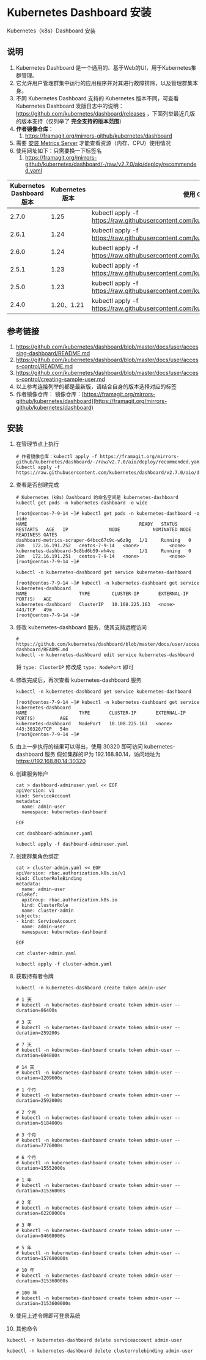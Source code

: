 # Kubernetes Dashboard 安装

Kubernetes（k8s）Dashboard 安装

## 说明

1. Kubernetes Dashboard 是一个通用的、基于Web的UI，用于Kubernetes集群管理。
2. 它允许用户管理群集中运行的应用程序并对其进行故障排除，以及管理群集本身。
3. 不同 Kubernetes Dashboard 支持的 Kubernetes 版本不同，可查看 Kubernetes Dashboard
   发版日志中的说明：https://github.com/kubernetes/dashboard/releases
   ，下面列举最近几版的版本支持（仅列举了 **完全支持的版本范围**）
4. **作者镜像仓库**：
    1. https://framagit.org/mirrors-github/kubernetes/dashboard
5. 需要 [安装 Metrics Server](../k8s/metrics-server-install.md) 才能查看资源（内存、CPU）使用情况
6. 使用网址如下：只需要换一下标签名
    1. https://framagit.org/mirrors-github/kubernetes/dashboard/-/raw/v2.7.0/aio/deploy/recommended.yaml

| Kubernetes Dashboard 版本 | Kubernetes 版本 | 使用 GitHub 官方仓库文件执行命令                                                                                       | 使用 作者镜像仓库 文件执行命令                                                                                                   |
|-------------------------|---------------|------------------------------------------------------------------------------------------------------------|--------------------------------------------------------------------------------------------------------------------|
| 2.7.0                   | 1.25          | kubectl apply -f https://raw.githubusercontent.com/kubernetes/dashboard/v2.7.0/aio/deploy/recommended.yaml | kubectl apply -f https://framagit.org/mirrors-github/kubernetes/dashboard/-/raw/v2.7.0/aio/deploy/recommended.yaml |
| 2.6.1                   | 1.24          | kubectl apply -f https://raw.githubusercontent.com/kubernetes/dashboard/v2.6.1/aio/deploy/recommended.yaml | kubectl apply -f https://framagit.org/mirrors-github/kubernetes/dashboard/-/raw/v2.6.1/aio/deploy/recommended.yaml |
| 2.6.0                   | 1.24          | kubectl apply -f https://raw.githubusercontent.com/kubernetes/dashboard/v2.6.0/aio/deploy/recommended.yaml | kubectl apply -f https://framagit.org/mirrors-github/kubernetes/dashboard/-/raw/v2.6.0/aio/deploy/recommended.yaml |
| 2.5.1                   | 1.23          | kubectl apply -f https://raw.githubusercontent.com/kubernetes/dashboard/v2.5.1/aio/deploy/recommended.yaml | kubectl apply -f https://framagit.org/mirrors-github/kubernetes/dashboard/-/raw/v2.5.1/aio/deploy/recommended.yaml |
| 2.5.0                   | 1.23          | kubectl apply -f https://raw.githubusercontent.com/kubernetes/dashboard/v2.5.0/aio/deploy/recommended.yaml | kubectl apply -f https://framagit.org/mirrors-github/kubernetes/dashboard/-/raw/v2.5.0/aio/deploy/recommended.yaml |
| 2.4.0                   | 1.20、1.21     | kubectl apply -f https://raw.githubusercontent.com/kubernetes/dashboard/v2.4.0/aio/deploy/recommended.yaml | kubectl apply -f https://framagit.org/mirrors-github/kubernetes/dashboard/-/raw/v2.4.0/aio/deploy/recommended.yaml |

## 参考链接

1. https://github.com/kubernetes/dashboard/blob/master/docs/user/accessing-dashboard/README.md
2. https://github.com/kubernetes/dashboard/blob/master/docs/user/access-control/README.md
3. https://github.com/kubernetes/dashboard/blob/master/docs/user/access-control/creating-sample-user.md
4. 以上参考连接列举的都是最新版，请结合自身的版本选择对应的标签
5. 作者镜像仓库：
   镜像仓库：[https://framagit.org/mirrors-github/kubernetes/dashboard](https://framagit.org/mirrors-github/kubernetes/dashboard)

## 安装

1. 在管理节点上执行

   ```shell
   # 作者镜像仓库：kubectl apply -f https://framagit.org/mirrors-github/kubernetes/dashboard/-/raw/v2.7.0/aio/deploy/recommended.yaml
   kubectl apply -f https://raw.githubusercontent.com/kubernetes/dashboard/v2.7.0/aio/deploy/recommended.yaml
   ```

2. 查看是否创建完成

   ```shell
   # Kubernetes（k8s）Dashboard 的命名空间是 kubernetes-dashboard
   kubectl get pods -n kubernetes-dashboard -o wide
   ```

   ```shell
   [root@centos-7-9-14 ~]# kubectl get pods -n kubernetes-dashboard -o wide
   NAME                                         READY   STATUS    RESTARTS   AGE   IP               NODE            NOMINATED NODE   READINESS GATES
   dashboard-metrics-scraper-64bcc67c9c-w6z9g   1/1     Running   0          28m   172.16.191.252   centos-7-9-14   <none>           <none>
   kubernetes-dashboard-5c8bd6b59-wh4vq         1/1     Running   0          28m   172.16.191.251   centos-7-9-14   <none>           <none>
   [root@centos-7-9-14 ~]# 
   ```

   ```shell
   kubectl -n kubernetes-dashboard get service kubernetes-dashboard
   ```

   ```shell
   [root@centos-7-9-14 ~]# kubectl -n kubernetes-dashboard get service kubernetes-dashboard
   NAME                   TYPE        CLUSTER-IP       EXTERNAL-IP   PORT(S)   AGE
   kubernetes-dashboard   ClusterIP   10.108.225.163   <none>        443/TCP   49m
   [root@centos-7-9-14 ~]#
   ```

3. 修改 kubernetes-dashboard 服务，使其支持远程访问

   ```shell
   # https://github.com/kubernetes/dashboard/blob/master/docs/user/accessing-dashboard/README.md
   kubectl -n kubernetes-dashboard edit service kubernetes-dashboard
   ```

   将 `type: ClusterIP` 修改成 `type: NodePort` 即可

4. 修改完成后，再次查看 kubernetes-dashboard 服务

   ```shell
   kubectl -n kubernetes-dashboard get service kubernetes-dashboard
   ```

   ```shell
   [root@centos-7-9-14 ~]# kubectl -n kubernetes-dashboard get service kubernetes-dashboard
   NAME                   TYPE       CLUSTER-IP       EXTERNAL-IP   PORT(S)         AGE
   kubernetes-dashboard   NodePort   10.108.225.163   <none>        443:30320/TCP   54m
   [root@centos-7-9-14 ~]#
   ```

5. 由上一步执行的结果可以得出，使用 30320 即可访问 kubernetes-dashboard 服务
   假如集群的IP为 192.168.80.14，访问地址为 https://192.168.80.14:30320
6. 创建服务帐户

    ```shell
    cat > dashboard-adminuser.yaml << EOF
    apiVersion: v1
    kind: ServiceAccount
    metadata:
      name: admin-user
      namespace: kubernetes-dashboard
    
    EOF
    
    cat dashboard-adminuser.yaml
    
    kubectl apply -f dashboard-adminuser.yaml
    ```

7. 创建群集角色绑定

    ```shell
    cat > cluster-admin.yaml << EOF
    apiVersion: rbac.authorization.k8s.io/v1
    kind: ClusterRoleBinding
    metadata:
      name: admin-user
    roleRef:
      apiGroup: rbac.authorization.k8s.io
      kind: ClusterRole
      name: cluster-admin
    subjects:
    - kind: ServiceAccount
      name: admin-user
      namespace: kubernetes-dashboard
    
    EOF
    
    cat cluster-admin.yaml
    
    kubectl apply -f cluster-admin.yaml
    ```

8. 获取持有者令牌

   ```shell
   kubectl -n kubernetes-dashboard create token admin-user
   
   # 1 天
   # kubectl -n kubernetes-dashboard create token admin-user --duration=86400s
   
   # 3 天
   # kubectl -n kubernetes-dashboard create token admin-user --duration=259200s
   
   # 7 天
   # kubectl -n kubernetes-dashboard create token admin-user --duration=604800s
   
   # 14 天
   # kubectl -n kubernetes-dashboard create token admin-user --duration=1209600s
   
   # 1 个月
   # kubectl -n kubernetes-dashboard create token admin-user --duration=2592000s
   
   # 2 个月
   # kubectl -n kubernetes-dashboard create token admin-user --duration=5184000s
   
   # 3 个月
   # kubectl -n kubernetes-dashboard create token admin-user --duration=7776000s
   
   # 6 个月
   # kubectl -n kubernetes-dashboard create token admin-user --duration=15552000s
   
   # 1 年
   # kubectl -n kubernetes-dashboard create token admin-user --duration=31536000s
   
   # 2 年
   # kubectl -n kubernetes-dashboard create token admin-user --duration=62208000s
   
   # 3 年
   # kubectl -n kubernetes-dashboard create token admin-user --duration=94608000s
   
   # 5 年
   # kubectl -n kubernetes-dashboard create token admin-user --duration=157680000s
   
   # 10 年
   # kubectl -n kubernetes-dashboard create token admin-user --duration=315360000s
   
   # 100 年
   # kubectl -n kubernetes-dashboard create token admin-user --duration=3153600000s
   ```

9. 使用上述令牌即可登录系统
10. 其他命令

```shell
kubectl -n kubernetes-dashboard delete serviceaccount admin-user
```

```shell
kubectl -n kubernetes-dashboard delete clusterrolebinding admin-user
```
